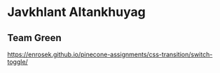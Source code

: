 # Javkhlant Altankhuyag

## Team Green

https://enrosek.github.io/pinecone-assignments/css-transition/switch-toggle/
